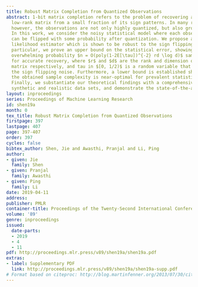 ```yaml
---
title: Robust Matrix Completion from Quantized Observations
abstract: 1-bit matrix completion refers to the problem of recovering a real-valued
  low-rank matrix from a small fraction of its sign patterns. In many real-world applications,
  however, the observations are not only highly quantized, but also grossly corrupted.
  In this work, we consider the noisy statistical model where each observed entry
  can be flipped with some probability after quantization. We propose a simple maximum
  likelihood estimator which is shown to be robust to the sign flipping noise. In
  particular, we prove an upper bound on the statistical error, showing that with
  overwhelming probability $n = O(poly(1-2E[\tau])^{-2} rd \log d)$ samples are sufficient
  for accurate recovery, where $r$ and $d$ are the rank and dimension of the underlying
  matrix respectively, and tau in $[0, 1/2)$ is a random variable that parameterizes
  the sign flipping noise. Furthermore, a lower bound is established showing that
  the obtained sample complexity is near-optimal for prevalent statistical models.
  Finally, we substantiate our theoretical findings with a comprehensive study on
  synthetic and realistic data sets, and demonstrate the state-of-the-art performance.
layout: inproceedings
series: Proceedings of Machine Learning Research
id: shen19a
month: 0
tex_title: Robust Matrix Completion from Quantized Observations
firstpage: 397
lastpage: 407
page: 397-407
order: 397
cycles: false
bibtex_author: Shen, Jie and Awasthi, Pranjal and Li, Ping
author:
- given: Jie
  family: Shen
- given: Pranjal
  family: Awasthi
- given: Ping
  family: Li
date: 2019-04-11
address: 
publisher: PMLR
container-title: Proceedings of the Twenty-Second International Conference on Artificial Intelligence and Statistics
volume: '89'
genre: inproceedings
issued:
  date-parts:
  - 2019
  - 4
  - 11
pdf: http://proceedings.mlr.press/v89/shen19a/shen19a.pdf
extras:
- label: Supplementary PDF
  link: http://proceedings.mlr.press/v89/shen19a/shen19a-supp.pdf
# Format based on citeproc: http://blog.martinfenner.org/2013/07/30/citeproc-yaml-for-bibliographies/
---
```

